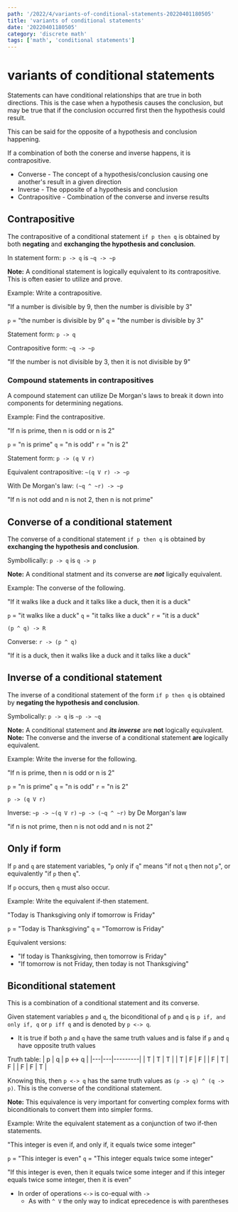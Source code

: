 ```yaml
---
path: '/2022/4/variants-of-conditional-statements-20220401180505'
title: 'variants of conditional statements'
date: '20220401180505'
category: 'discrete math'
tags: ['math', 'conditional statements']
---
```


# variants of conditional statements
Statements can have conditional relationships that are true in both directions. This
is the case when a hypothesis causes the conclusion, but may be true that if the
conclusion occurred first then the hypothesis could result.

This can be said for the opposite of a hypothesis and conclusion happening.

If a combination of both the conerse and inverse happens, it is contrapositive.

* Converse - The concept of a hypothesis/conclusion causing one another's result in
a given direction
* Inverse - The opposite of a hypothesis and conclusion
* Contrapositive - Combination of the converse and inverse results

## Contrapositive
The contrapositive of a conditional statement `if p then q` is obtained by both
**negating** and **exchanging the hypothesis and conclusion**.

In statement form:
`p -> q` is `~q -> ~p`

**Note:** A conditional statement is logically equivalent to its contrapositive.
This is often easier to utilize and prove.

Example:
Write a contrapositive.

"If a number is divisible by 9, then the number is divisible by 3"

`p` = "the number is divisible by 9"
`q` = "the number is divisible by 3"

Statement form:
`p -> q`

Contrapositive form:
`~q -> ~p`

"If the number is not divisible by 3, then it is not divisible by 9"

### Compound statements in contrapositives
A compound statement can utilize De Morgan's laws to break it down into components
for determining negations.

Example:
Find the contrapositive.

"If n is prime, then n is odd or n is 2"

`p` = "n is prime"
`q` = "n is odd"
`r` = "n is 2"

Statement form:
`p -> (q V r)`

Equivalent contrapositive:
`~(q V r) -> ~p`

With De Morgan's law:
`(~q ^ ~r) -> ~p`

"If n is not odd and n is not 2, then n is not prime"

## Converse of a conditional statement
The converse of a conditional statement `if p then q` is obtained by **exchanging
the hypothesis and conclusion**.

Symbollically:
`p -> q` is `q -> p`

**Note:** A conditional statment and its converse are ***not*** ligically equivalent.

Example:
The converse of the following.

"If it walks like a duck and it talks like a duck, then it is a duck"

`p` = "it walks like a duck"
`q` = "it talks like a duck"
`r` = "it is a duck"

`(p ^ q) -> R`

Converse:
`r -> (p ^ q)`

"If it is a duck, then it walks like a duck and it talks like a duck"

## Inverse of a conditional statement
The inverse of a conditional statement of the form `if p then q` is obtained
by **negating the hypothesis and conclusion**.

Symbolically:
`p -> q` is `~p -> ~q`

**Note:** A conditional statement and ***its inverse*** are **not** logically equivalent.
**Note:** The converse and the inverse of a conditional statement **are** logically equivalent.

Example:
Write the inverse for the following.

"If n is prime, then n is odd or n is 2"

`p` = "n is prime"
`q` = "n is odd"
`r` = "n is 2"

`p -> (q V r)`

Inverse:
`~p -> ~(q V r)`
`~p -> (~q ^ ~r)` by De Morgan's law

"if n is not prime, then n is not odd and n is not 2"

## Only if form
If `p` and `q` are statement variables, "`p` only if `q`" means "if not `q` then not `p`",
or equivalently "if `p` then `q`".

If `p` occurs, then `q` must also occur.

Example:
Write the equivalent if-then statement.

"Today is Thanksgiving only if tomorrow is Friday"

`p` = "Today is Thanksgiving"
`q` = "Tomorrow is Friday"

Equivalent versions:
* "If today is Thanksgiving, then tomorrow is Friday"
* "If tomorrow is not Friday, then today is not Thanksgiving"

## Biconditional statement
This is a combination of a conditional statement and its converse.

Given statement variables `p` and `q`, the biconditional of `p` and `q` is
`p if, and only if, q` or `p iff q` and is denoted by `p <-> q`.

* It is true if both `p` and `q` have the same truth values and is false if
`p` and `q` have opposite truth values

Truth table:
| p | q | p <-> q |
|---|---|---------|
| T | T |    T    |
| T | F |    F    |
| F | T |    F    |
| F | F |    T    |

Knowing this, then `p <-> q` has the same truth values as `(p -> q) ^ (q -> p)`.
This is the converse of the conditional statement.

**Note:** This equivalence is very important for converting complex forms with biconditionals
to convert them into simpler forms.

Example:
Write the equivalent statement as a conjunction of two if-then statements.

"This integer is even if, and only if, it equals twice some integer"

`p` = "This integer is even"
`q` = "This integer equals twice some integer"

"If this integer is even, then it equals twice some integer and if this integer
equals twice some integer, then it is even"

* In order of operations `<->` is co-equal with `->`
    * As with `^ V` the only way to indicat eprecedence is with parentheses

